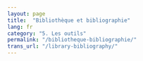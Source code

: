 ```yaml
---
layout: page
title:  "Bibliothèque et bibliographie"
lang: fr
category: "5. Les outils"
permalink: "/bibliotheque-bibliographie/"
trans_url: "/library-bibliography/"
---
```

